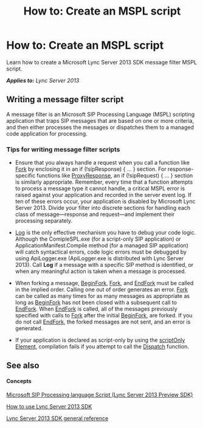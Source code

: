﻿---
title: 'How to: Create an MSPL script'
TOCTitle: 'How to: Create an MSPL script'
ms:assetid: 5dc2fa7d-dc56-45fe-8115-9d30923204ce
ms:mtpsurl: https://msdn.microsoft.com/en-us/library/Dn439080(v=office.15)
ms:contentKeyID: 57096236
ms.date: 02/11/2016
mtps_version: v=office.15
---

# How to: Create an MSPL script

Learn how to create a Microsoft Lync Server 2013 SDK message filter MSPL script.


_**Applies to:** Lync Server 2013_

## Writing a message filter script

A message filter is an Microsoft SIP Processing Language (MSPL) scripting application that traps SIP messages that are based on one or more criteria, and then either processes the messages or dispatches them to a managed code application for processing.

### Tips for writing message filter scripts

  - Ensure that you always handle a request when you call a function like [Fork](https://msdn.microsoft.com/en-us/library/hh347174\(v=office.15\)) by enclosing it in an if (\!sipResponse) { ... } section. For response-specific functions like [ProxyResponse](https://msdn.microsoft.com/en-us/library/hh364767\(v=office.15\)), an if (\!sipRequest) { ... } section is similarly appropriate. Remember, every time that a function attempts to process a message type it cannot handle, a critical MSPL error is raised against your application and recorded in the server event log. If ten of these errors occur, your application is disabled by Microsoft Lync Server 2013. Divide your filter into discrete sections for handling each class of message—response and request—and implement their processing separately.

  - [Log](https://msdn.microsoft.com/en-us/library/hh364642\(v=office.15\)) is the only effective mechanism you have to debug your code logic. Although the ComipleSPL.exe (for a script-only SIP application) or ApplicationManifest.Compile method (for a managed SIP application) will catch syntactical errors, code logic errors must be debugged by using ApiLogger.exe (ApiLogger.exe is distributed with Lync Server 2013). Call **Log** if a message with a specific SIP method is identified, or when any meaningful action is taken when a message is processed.

  - When forking a message, [BeginFork](https://msdn.microsoft.com/en-us/library/hh364701\(v=office.15\)), [Fork](https://msdn.microsoft.com/en-us/library/hh347174\(v=office.15\)), and [EndFork](https://msdn.microsoft.com/en-us/library/hh364734\(v=office.15\)) must be called in the implied order. Calling one out of order generates an error. [Fork](https://msdn.microsoft.com/en-us/library/hh347174\(v=office.15\)) can be called as many times for as many messages as appropriate as long as [BeginFork](https://msdn.microsoft.com/en-us/library/hh364701\(v=office.15\)) has not been closed with a subsequent call to [EndFork](https://msdn.microsoft.com/en-us/library/hh364734\(v=office.15\)). When [EndFork](https://msdn.microsoft.com/en-us/library/hh364734\(v=office.15\)) is called, all of the messages previously specified with calls to [Fork](https://msdn.microsoft.com/en-us/library/hh347174\(v=office.15\)) after the initial [BeginFork](https://msdn.microsoft.com/en-us/library/hh364701\(v=office.15\)), are forked. If you do not call [EndFork](https://msdn.microsoft.com/en-us/library/hh364734\(v=office.15\)), the forked messages are not sent, and an error is generated.

  - If your application is declared as script-only by using the [scriptOnly Element](https://msdn.microsoft.com/en-us/library/hh347182\(v=office.15\)), compilation fails if you attempt to call the [Dispatch](https://msdn.microsoft.com/en-us/library/hh364714\(v=office.15\)) function.

## See also

#### Concepts

[Microsoft SIP Processing language Script (Lync Server 2013 Preview SDK)](microsoft-sip-processing-language-script-lync-server-2013-preview-sdk.md)

[How to use Lync Server 2013 SDK](how-to-use-lync-server-2013-sdk.md)

[Lync Server 2013 SDK general reference](lync-server-2013-sdk-general-reference.md)

